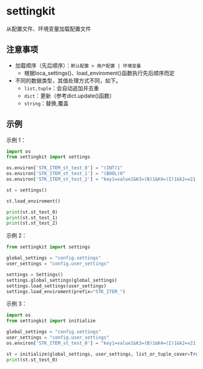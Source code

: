 # settingkit
从配置文件、环境变量加载配置文件

## 注意事项

- 加载顺序（先后顺序）：`默认配置 > 用户配置 | 环境变量`
  - 根据loca_settings()、load_enviroment()函数执行先后顺序而定
- 不同的数据类型，其值处理方式不同，如下。
  - `list,tuple`：会自动追加并去重
  - `dict`：更新（参考dict.update()函数）
  - `string`：替换,覆盖

## 示例

示例 1：

```python
import os
from settingkit import settings

os.environ['STK_ITEM_st_test_0'] = "(INT)1"
os.environ['STK_ITEM_st_test_1'] = "(BOOL)0"
os.environ['STK_ITEM_st_test_2'] = "key1=value1&K3=(B)1&K4=(I)1&k2=v21,v22"

st = settings()

st.load_enviroment()

print(st.st_test_0)
print(st.st_test_1)
print(st.st_test_2)
```

示例 2：

```python
from settingkit import settings

global_settings = "config.settings"
user_settings = "config.user_settings"

settings = Settings()
settings.global_settings(global_settings)
settings.load_settings(user_settings)
settings.load_enviroment(prefix="STK_ITEM_")
```

示例 3：

```python
import os
from settingkit import initialize

global_settings = "config.settings"
user_settings = "config.user_settings"
os.environ['STK_ITEM_st_test_0'] = "key1=value1&K3=(B)1&K4=(I)1&k2=v21,v22"

st = initialize(global_settings, user_settings, list_or_tuple_cover=True, dict_cover=True)
print(st.st_test_0)
```
